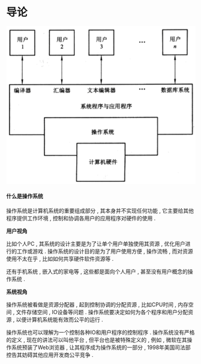 # 导论

![](/assets/jisuanjixitong.png)

#### 什么是操作系统

操作系统是计算机系统的重要组成部分 , 其本身并不实现任何功能 , 它主要给其他程序提供工作环境 , 控制和协调各用户的应用程序对硬件的使用 .

**用户视角**

比如个人PC , 其系统的设计主要是为了让单个用户单独使用其资源 , 优化用户进行的工作或游戏 . 操作系统的设计目的是为了用户使用方便 , 操作流畅 , 而对资源使用不太在乎 , 比如如何共享硬件软件资源等 .

还有手机系统 , 嵌入式的家电等 , 这些都是面向个人用户 , 甚至没有用户概念的操作系统 .

**系统视角**

操作系统被看做是资源分配器 , 起到控制协调的分配资源 , 比如CPU时间 , 内存空间 , 文件存储空间 , IO设备等问题 . 操作系统要决定如何为各个程序和用户分配资源 , 以便计算机系统能有效而公平的运行 .

操作系统也可以理解为一个控制各种IO和用户程序的控制程序 . 操作系统没有严格的定义 , 现在的讲法可以叫他平台 , 但平台也是被特殊定义的 , 例如 , 微软在其操作系统预装了Web浏览器 , 让其程序成为操作系统的一部分 , 1998年美国司法部控告其妨碍其他应用开发商公平竞争 .

